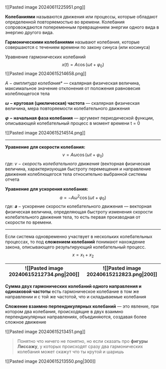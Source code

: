 ![[Pasted image 20240611225951.png]]

**Колебаниями** называются движения или процессы, которые обладают
определенной повторяемостью во времени. Колебания сопровождаются
попеременным превращением энергии одного вида в энергию другого вида.

**Гармоническими колебаниями** называют колебания, которые совершаются с
течением времени по закону синуса (или косинуса) 

Уравнение гармонических колебаний$$x(t) = A\cos(\omega{t} + \varphi_0)$$![[Pasted image 20240615214658.png]]

*$A$ − амплитуда колебания** — скалярная физическая величина, максимальное
значение отклонения от положения равновесия колеблющегося тела

**$ω$ − круговая (циклическая) частота** — скалярная физическая величина, мера
повторяемости колебательного движения

 **$\varphi$ − начальная фаза колебания** — аргумент периодической функции,
описывающей колебательный процесс в момент времени t = 0

![[Pasted image 20240615214514.png]]
___
**Уравнение для скорости колебания:** $$v = A\omega\cos(\omega{t} + \varphi_0)$$где: 
$v$ − *скорость колебательного движения* (векторная физическая величина, характеризующая быстроту перемещения и направление движения колеблющегося тела относительно выбранной системы отчета

**Уравнение для ускорения колебания:**$$a = -A\omega^2\cos(\omega{t} + \varphi_0)$$где: 
𝒂 − ускорение скорости колебательного движения — векторная физическая величина, определяющая быстроту изменения скорости колебательного движения тела, то есть первая производная от скорости по времени.
___
Если система одновременно участвует в нескольких колебательных процессах, то под **сложением колебаний** понимают нахождение закона, описывающего результирующий колебательный процесс. $$x = x_1 + x_2$$

| ![[Pasted image 20240615212734.png\|200]] | ![[Pasted image 20240615212823.png\|200]] |
| ----------------------------------------- | ----------------------------------------- |

**Сумма двух гармонических колебаний одного направления и одинаковой частоты** есть гармоническое колебание в том же направлении и с той же частотой, что и складываемые колебания

**Сложение взаимно перпендикулярных колебаний** — это явление, при котором два колебания, происходящие в двух взаимно перпендикулярных направлениях, объединяются, создавая более сложное движение

![[Pasted image 20240615213451.png]]

> Понятно что ничего не понятно, но если сказать про **фигуры Лиссажу**, у которых происходят сразу два гармонических колебания может скажут что ты крутой и шаришь

![[Pasted image 20240615213550.png|300]]


